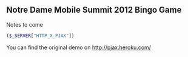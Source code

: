 ## Notre Dame Mobile Summit 2012 Bingo Game

Notes to come
```PHP
($_SERVER["HTTP_X_PJAX"])
```

You can find the original demo on <http://pjax.heroku.com/>

